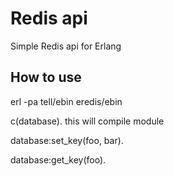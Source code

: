 # Redis api
Simple Redis api for Erlang

## How to use
erl -pa tell/ebin eredis/ebin

c(database). this will compile module

database:set_key(foo, bar).

database:get_key(foo).